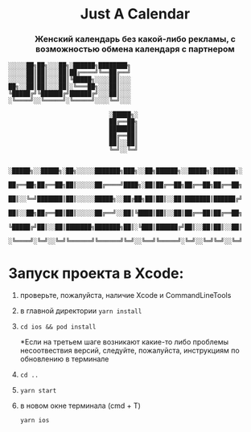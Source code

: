 <h1 align="center">Just A Calendar</h1>
<h3 align="center">Женский календарь без какой-либо рекламы, с возможностью обмена календаря с партнером</h3>

```
░░░░░██╗██╗░░░██╗░██████╗████████╗
░░░░░██║██║░░░██║██╔════╝╚══██╔══╝
░░░░░██║██║░░░██║╚█████╗░░░░██║░░░
██╗░░██║██║░░░██║░╚═══██╗░░░██║░░░
╚█████╔╝╚██████╔╝██████╔╝░░░██║░░░
░╚════╝░░╚═════╝░╚═════╝░░░░╚═╝░░░

                            ░█████╗░
                            ██╔══██╗
                            ███████║
                            ██╔══██║
                            ██║░░██║
                            ╚═╝░░╚═╝      
                                  
            ░█████╗░░█████╗░██╗░░░░░███████╗███╗░░██╗██████╗░░█████╗░██████╗░
            ██╔══██╗██╔══██╗██║░░░░░██╔════╝████╗░██║██╔══██╗██╔══██╗██╔══██╗
            ██║░░╚═╝███████║██║░░░░░█████╗░░██╔██╗██║██║░░██║███████║██████╔╝
            ██║░░██╗██╔══██║██║░░░░░██╔══╝░░██║╚████║██║░░██║██╔══██║██╔══██╗
            ╚█████╔╝██║░░██║███████╗███████╗██║░╚███║██████╔╝██║░░██║██║░░██║
            ░╚════╝░╚═╝░░╚═╝╚══════╝╚══════╝╚═╝░░╚══╝╚═════╝░╚═╝░░╚═╝╚═╝░░╚═╝

```


 # Запуск проекта в Xcode:
    
1. проверьте, пожалуйста, наличие Xcode и CommandLineTools
     
2. в главной директории ``` yarn install ```
     
3. ``` cd ios && pod install ```

    *Если на третьем шаге возникают какие-то либо проблемы несоотвествия версий, следуйте, пожалуйста, инструкциям по обновлению в терминале    
     
4. ``` cd .. ```
     
5. ``` yarn start ```
     
6. в новом окне терминала (cmd + T)

     ``` yarn ios ```

